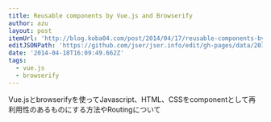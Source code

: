 ```yaml
---
title: Reusable components by Vue.js and Browserify
author: azu
layout: post
itemUrl: 'http://blog.koba04.com/post/2014/04/17/reusable-components-by-vuejs-and-browserify/'
editJSONPath: 'https://github.com/jser/jser.info/edit/gh-pages/data/2014/04/index.json'
date: '2014-04-18T16:09:49.662Z'
tags:
  - vue.js
  - browserify
---
```

Vue.jsとbrowserifyを使ってJavascript、HTML、CSSをcomponentとして再利用性のあるものにする方法やRoutingについて
